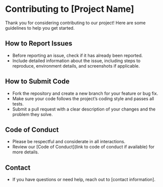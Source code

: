 # Contributing to [Project Name]

Thank you for considering contributing to our project! Here are some guidelines to help you get started.

## How to Report Issues
- Before reporting an issue, check if it has already been reported.
- Include detailed information about the issue, including steps to reproduce, environment details, and screenshots if applicable.

## How to Submit Code
- Fork the repository and create a new branch for your feature or bug fix.
- Make sure your code follows the project’s coding style and passes all tests.
- Submit a pull request with a clear description of your changes and the problem they solve.

## Code of Conduct
- Please be respectful and considerate in all interactions.
- Review our [Code of Conduct](link to code of conduct if available) for more details.

## Contact
- If you have questions or need help, reach out to [contact information].
